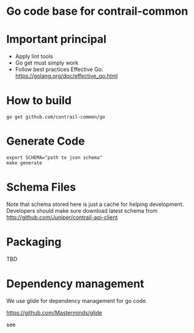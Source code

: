 # Go code base for contrail-common


# Important principal

- Apply lint tools
- Go get must simply work
- Follow best practices
  Effective Go: https://golang.org/doc/effective_go.html

# How to build

``` shell
go get github.com/contrail-common/go
```

# Generate Code

``` shell
export SCHEMA="path to json schema"
make generate
```

# Schema Files

Note that schema stored here is just a cache for helping development. 
Developers should make sure download latest schema from http://github.com/Juniper/contrail-api-client

# Packaging

TBD

# Dependency management

We use glide for dependency management for go code.

https://github.com/Masterminds/glide

see